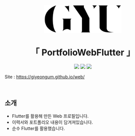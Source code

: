 <h1 align="center">
  <br/>
  <img src = "https://github.com/GiYeongUM/GiYeongUM/raw/main/PersonalLogo.svg" width = "250px" /><br/><br/>
  「 PortfolioWebFlutter 」
</h1>
<p align="center">
  <img src = "https://img.shields.io/badge/Language-Flutter-blue"> 
  <img src = "https://img.shields.io/badge/Language-Dart-green">
  <img src = "https://img.shields.io/badge/Environment-Web-Yellow">
  
  Site : https://giyeongum.github.io/web/
  
</p>
<br/>

## 소개
- Flutter를 활용해 만든 Web 프로필입니다.
- 이력서와 포트폴리오 내용이 담겨져있습니다.
- 순수 Flutter를 활용했습니다.
</br>



